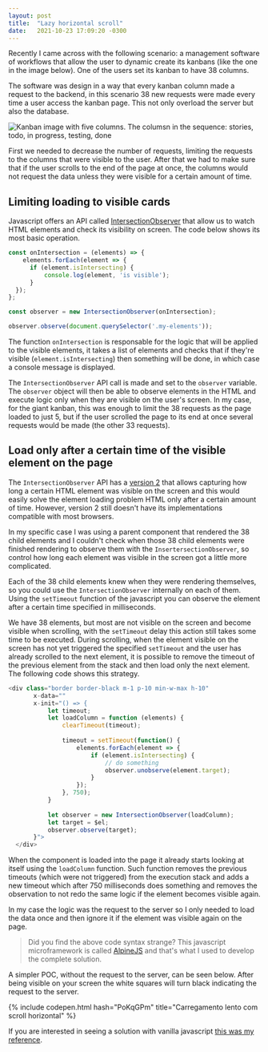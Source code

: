 ```yaml
---
layout: post
title:  "Lazy horizontal scroll"
date:   2021-10-23 17:09:20 -0300
---
```


Recently I came across with the following scenario: a management software of workflows that allow the user to dynamic create its kanbans (like the one in the image below). One of the users set its kanban to have 38 columns.

The software was design in a way that every kanban column made a request to the backend, in this scenario 38 new requests were made every time a user access the kanban page. This not only overload the server but also the database.

![Kanban image with five columns. The columsn in the sequence: stories, todo, in progress, testing, done](https://dev-to-uploads.s3.amazonaws.com/uploads/articles/6ui3slceaoxqovpxm1uo.jpg)

First we needed to decrease the number of requests, limiting the requests to the columns that were visible to the user. After that we had to make sure that if the user scrolls to the end of the page at once, the columns would not request the data unless they were visible for a certain amount of time.

## Limiting loading to visible cards

Javascript offers an API called [IntersectionObserver](https://developer.mozilla.org/en-US/docs/Web/API/IntersectionObserver) that allow us to watch HTML elements and check its visibility on screen. The code below shows its most basic operation.

```javascript
const onIntersection = (elements) => {
    elements.forEach(element => {
      if (element.isIntersecting) {
          console.log(element, 'is visible');
      }
  });
};

const observer = new IntersectionObserver(onIntersection);

observer.observe(document.querySelector('.my-elements'));
```

The function `onIntersection` is responsable for the logic that will be applied to the visible elements, it takes a list of elements and checks that if they're visible  (` element.isIntersecting `) then something will be done, in which case a console message is displayed.

The ` IntersectionObserver ` API call is made and set to the ` observer ` variable. The ` observer ` object will then be able to observe elements in the HTML and execute logic only when they are visible on the user's screen. In my case, for the giant kanban, this was enough to limit the 38 requests as the page loaded to just 5, but if the user scrolled the page to its end at once several requests would be made (the other 33 requests).

## Load only after a certain time of the visible element on the page

The ` IntersectionObserver ` API has a [version 2](https://web.dev/intersectionobserver-v2/) that allows capturing how long a certain HTML element was visible on the screen and this would easily solve the element loading problem HTML only after a certain amount of time. However, version 2 still doesn't have its implementations compatible with most browsers.

In my specific case I was using a parent component that rendered the 38 child elements and I couldn't check when those 38 child elements were finished rendering to observe them with the ` InsertersectionObserver `, so control how long each element was visible in the screen got a little more complicated.

Each of the 38 child elements knew when they were rendering themselves, so you could use the ` IntersectionObserver ` internally on each of them. Using the ` setTimeout ` function of the javascript you can observe the element after a certain time specified in milliseconds.

We have 38 elements, but most are not visible on the screen and become visible when scrolling, with the ` setTimeout ` delay this action still takes some time to be executed. During scrolling, when the element visible on the screen has not yet triggered the specified `setTimeout` and the user has already scrolled to the next element, it is possible to remove the timeout of the previous element from the stack and then load only the next element. The following code shows this strategy.

```javascript
<div class="border border-black m-1 p-10 min-w-max h-10"
       x-data=""
       x-init="() => {
           let timeout;
           let loadColumn = function (elements) {
               clearTimeout(timeout);
               
               timeout = setTimeout(function() {
                   elements.forEach(element => {
                       if (element.isIntersecting) {
                           // do something
                           observer.unobserve(element.target);
                       }
                   });
               }, 750);
           }
           
           let observer = new IntersectionObserver(loadColumn);
           let target = $el;
           observer.observe(target);
       }">
  </div>
```

When the component is loaded into the page it already starts looking at itself using the ` loadColumn ` function. Such function removes the previous timeouts (which were not triggered) from the execution stack and adds a new timeout which after 750 milliseconds does something and removes the observation to not redo the same logic if the element becomes visible again.

In my case the logic was the request to the server so I only needed to load the data once and then ignore it if the element was visible again on the page.

> Did you find the above code syntax strange? This javascript microframework is called [AlpineJS](https://alpinejs.dev/) and that's what I used to develop the complete solution. 

A simpler POC, without the request to the server, can be seen below. After being visible on your screen the white squares will turn black indicating the request to the server.

{% include codepen.html hash="PoKqGPm" title="Carregamento lento com scroll horizontal" %}

If you are interested in seeing a solution with vanilla javascript [this was my reference](https://www.codeguage.com/tutorials/lazy-loading/intersection-observer).
 